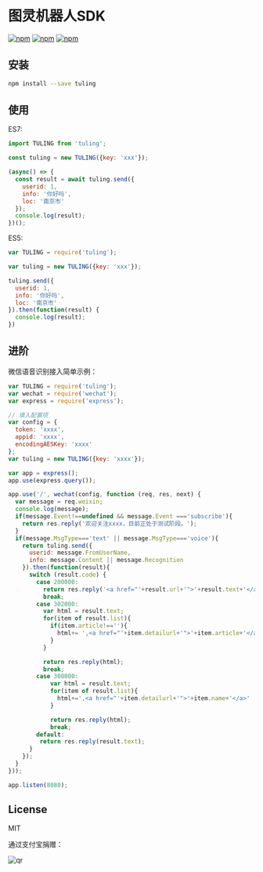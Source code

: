 # 图灵机器人SDK

[![npm](https://img.shields.io/npm/v/tuling.svg?style=plastic)](https://npmjs.org/package/tuling) [![npm](https://img.shields.io/npm/dm/tuling.svg?style=plastic)](https://npmjs.org/package/tuling)
[![npm](https://img.shields.io/npm/dt/tuling.svg?style=plastic)](https://npmjs.org/package/tuling)

## 安装

```bash
npm install --save tuling
```

## 使用

ES7:

```js
import TULING from 'tuling';

const tuling = new TULING({key: 'xxx'});

(async() => {
  const result = await tuling.send({
    userid: 1,
    info: '你好吗',
    loc: '南京市'
  });
  console.log(result);
})();
```

ES5:

```js
var TULING = require('tuling');

var tuling = new TULING({key: 'xxx'});

tuling.send({
  userid: 1,
  info: '你好吗',
  loc: '南京市'
}).then(function(result) {
  console.log(result);
})
```

## 进阶

微信语音识别接入简单示例：

```js
var TULING = require('tuling');
var wechat = require('wechat');
var express = require('express');

// 填入配置项
var config = {
  token: 'xxxx',
  appid: 'xxxx',
  encodingAESKey: 'xxxx'
};
var tuling = new TULING({key: 'xxxx'});

var app = express();
app.use(express.query());

app.use('/', wechat(config, function (req, res, next) {
  var message = req.weixin;
  console.log(message);
  if(message.Event!==undefined && message.Event ==='subscribe'){
    return res.reply('欢迎关注xxxx，目前正处于测试阶段。');
  }
  if(message.MsgType==='text' || message.MsgType==='voice'){
    return tuling.send({
      userid: message.FromUserName,
      info: message.Content || message.Recognition
    }).then(function(result){
      switch (result.code) {
        case 200000:
          return res.reply('<a href="'+result.url+'">'+result.text+'</a>');
          break;
        case 302000:
          var html = result.text;
          for(item of result.list){
            if(item.article!==''){
              html+= ',<a href="'+item.detailurl+'">'+item.article+'</a>'
            }
          }

          return res.reply(html);
          break;
        case 308000:
            var html = result.text;
            for(item of result.list){
              html+=',<a href="'+item.detailurl+'">'+item.name+'</a>'
            }

            return res.reply(html);
            break;
        default:
         return res.reply(result.text);
      }
    });
  }
}));

app.listen(8080);
```

## License

MIT

通过支付宝捐赠：

![qr](https://cloud.githubusercontent.com/assets/1890238/15489630/fccbb9cc-2193-11e6-9fed-b93c59d6ef37.png)
